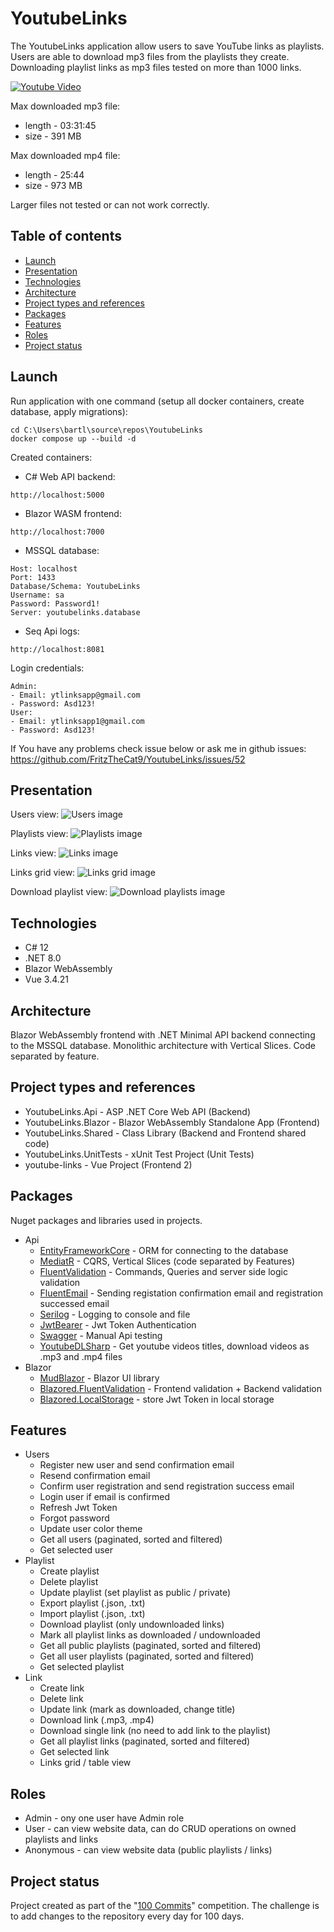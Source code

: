 # YoutubeLinks
The YoutubeLinks application allow users to save YouTube links as playlists.\
Users are able to download mp3 files from the playlists they create.\
Downloading playlist links as mp3 files tested on more than 1000 links.

[![Youtube Video](https://img.youtube.com/vi/9OYA-nP2eXo/0.jpg)](https://www.youtube.com/watch?v=9OYA-nP2eXo)

Max downloaded mp3 file:
- length - 03:31:45
- size - 391 MB

Max downloaded mp4 file:
- length - 25:44
- size - 973 MB

Larger files not tested or can not work correctly.
## Table of contents
* [Launch](#launch)
* [Presentation](#presentation)
* [Technologies](#technologies)
* [Architecture](#architecture)
* [Project types and references](#project-types-and-references)
* [Packages](#packages)
* [Features](#features)
* [Roles](#roles)
* [Project status](#project-status)

## Launch
Run application with one command (setup all docker containers, create database, apply migrations):
```
cd C:\Users\bartl\source\repos\YoutubeLinks
docker compose up --build -d
```

Created containers:
- C# Web API backend:
```
http://localhost:5000
```
- Blazor WASM frontend:
```
http://localhost:7000
```
- MSSQL database:
```
Host: localhost 
Port: 1433 
Database/Schema: YoutubeLinks
Username: sa
Password: Password1!
Server: youtubelinks.database
```
- Seq Api logs:
```
http://localhost:8081
```

Login credentials:
```
Admin:
- Email: ytlinksapp@gmail.com
- Password: Asd123!
User:
- Email: ytlinksapp1@gmail.com
- Password: Asd123!
```

If You have any problems check issue below or ask me in github issues:
https://github.com/FritzTheCat9/YoutubeLinks/issues/52

## Presentation

Users view:
![Users image](./images/1_users.png)

Playlists view:
![Playlists image](./images/2_playlists.png)

Links view:
![Links image](./images/3_links.png)

Links grid view:
![Links grid image](./images/5_links_grid_view.png)

Download playlist view:
![Download playlists image](./images/4_playlist_downloading.png)

## Technologies
- C# 12
- .NET 8.0
- Blazor WebAssembly
- Vue 3.4.21

## Architecture
Blazor WebAssembly frontend with .NET Minimal API backend connecting to the MSSQL database. Monolithic architecture with Vertical Slices. Code separated by feature.

## Project types and references
- YoutubeLinks.Api - ASP .NET Core Web API (Backend)
- YoutubeLinks.Blazor - Blazor WebAssembly Standalone App (Frontend)
- YoutubeLinks.Shared - Class Library (Backend and Frontend shared code)
- YoutubeLinks.UnitTests - xUnit Test Project (Unit Tests)
- youtube-links - Vue Project (Frontend 2)

## Packages
Nuget packages and libraries used in projects.

- Api
    - [EntityFrameworkCore](https://www.nuget.org/packages/Microsoft.EntityFrameworkCore.SqlServer) - ORM for connecting to the database
    - [MediatR](https://www.nuget.org/packages/MediatR/) - CQRS, Vertical Slices (code separated by Features)
    - [FluentValidation](https://www.nuget.org/packages/FluentValidation) - Commands, Queries and server side logic validation
    - [FluentEmail](https://www.nuget.org/packages/FluentEmail.Razor) - Sending registation confirmation email and registration successed email 
    - [Serilog](https://www.nuget.org/packages/Serilog/3.1.2-dev-02097) - Logging to console and file
    - [JwtBearer](https://www.nuget.org/packages/Microsoft.AspNetCore.Authentication.JwtBearer) - Jwt Token Authentication
    - [Swagger](https://www.nuget.org/packages/Swashbuckle.AspNetCore) - Manual Api testing
    - [YoutubeDLSharp](https://github.com/Bluegrams/YoutubeDLSharp) - Get youtube videos titles, download videos as .mp3 and .mp4 files
- Blazor
    - [MudBlazor](https://www.nuget.org/packages/MudBlazor) - Blazor UI library
    - [Blazored.FluentValidation](https://www.nuget.org/packages/Blazored.FluentValidation) - Frontend validation + Backend validation
    - [Blazored.LocalStorage](https://www.nuget.org/packages/Blazored.LocalStorage) - store Jwt Token in local storage
    
## Features
- Users
    - Register new user and send confirmation email
    - Resend confirmation email
    - Confirm user registration and send registration success email
    - Login user if email is confirmed
    - Refresh Jwt Token
    - Forgot password
    - Update user color theme
    - Get all users (paginated, sorted and filtered)
    - Get selected user
- Playlist
    - Create playlist
    - Delete playlist
    - Update playlist (set playlist as public / private)
    - Export playlist (.json, .txt)
    - Import playlist (.json, .txt)
    - Download playlist (only undownloaded links)
    - Mark all playlist links as downloaded / undownloaded
    - Get all public playlists (paginated, sorted and filtered)
    - Get all user playlists (paginated, sorted and filtered)
    - Get selected playlist
- Link
    - Create link
    - Delete link
    - Update link (mark as downloaded, change title)
    - Download link (.mp3, .mp4)
    - Download single link (no need to add link to the playlist)
    - Get all playlist links (paginated, sorted and filtered)
    - Get selected link
    - Links grid / table view

## Roles
- Admin - ony one user have Admin role
- User - can view website data, can do CRUD operations on owned playlists and links
- Anonymous - can view website data (public playlists / links)

## Project status
Project created as part of the "[100 Commits](https://100commitow.pl)" competition. The challenge is to add changes to the repository every day for 100 days.